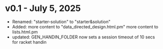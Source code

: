 # v0.1 - July 5, 2025
- Renamed: "starter-solution" to "starter&solution"
- Added: more content to "data_directed_design.html.pm"
    more content to lists.html.pm
- updated: GEN_HANDIN_FOLDER now sets a session timeout of 10 secs for racket handin